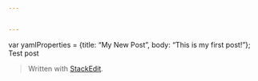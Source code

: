 ```yaml
---


---
```


<p>var yamlProperties = {title: “My New Post”, body: “This is my first post!”};<br>
Test post</p>
<blockquote>
<p>Written with <a href="https://stackedit.io/">StackEdit</a>.</p>
</blockquote>

